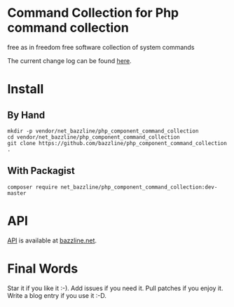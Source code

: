 # Command Collection for Php command collection

free as in freedom free software collection of system commands

The current change log can be found [here](https://github.com/bazzline/php_component_command_collection/blob/master/CHANGELOG.md).

# Install

## By Hand

```
mkdir -p vendor/net_bazzline/php_component_command_collection
cd vendor/net_bazzline/php_component_command_collection
git clone https://github.com/bazzline/php_component_command_collection .
```

## With Packagist

```
composer require net_bazzline/php_component_command_collection:dev-master
```

# API

[API](http://www.bazzline.net/63a5dfaf3067026536d7176e3500f17a385d79d0/index.html) is available at [bazzline.net](http://www.bazzline.net).

# Final Words

Star it if you like it :-). Add issues if you need it. Pull patches if you enjoy it. Write a blog entry if you use it :-D.
